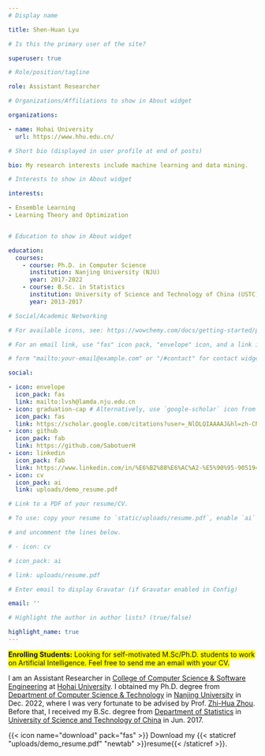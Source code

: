 ```yaml
---
# Display name

title: Shen-Huan Lyu 

# Is this the primary user of the site?

superuser: true

# Role/position/tagline

role: Assistant Researcher

# Organizations/Affiliations to show in About widget

organizations:

- name: Hohai University
  url: https://www.hhu.edu.cn/

# Short bio (displayed in user profile at end of posts)

bio: My research interests include machine learning and data mining.

# Interests to show in About widget

interests:

- Ensemble Learning
- Learning Theory and Optimization


# Education to show in About widget

education:
  courses:
    - course: Ph.D. in Computer Science
      institution: Nanjing University (NJU)
      year: 2017-2022
    - course: B.Sc. in Statistics
      institution: University of Science and Technology of China (USTC)
      year: 2013-2017

# Social/Academic Networking

# For available icons, see: https://wowchemy.com/docs/getting-started/page-builder/#icons

# For an email link, use "fas" icon pack, "envelope" icon, and a link in the

# form "mailto:your-email@example.com" or "/#contact" for contact widget.

social:

- icon: envelope
  icon_pack: fas
  link: mailto:lvsh@lamda.nju.edu.cn
- icon: graduation-cap # Alternatively, use `google-scholar` icon from `ai` icon pack
  icon_pack: fas
  link: https://scholar.google.com/citations?user=_NlDLQIAAAAJ&hl=zh-CN
- icon: github
  icon_pack: fab
  link: https://github.com/SabotuerH
- icon: linkedin
  icon_pack: fab
  link: https://www.linkedin.com/in/%E6%B2%88%E6%AC%A2-%E5%90%95-90519419a/
- icon: cv
  icon_pack: ai
  link: uploads/demo_resume.pdf

# Link to a PDF of your resume/CV.

# To use: copy your resume to `static/uploads/resume.pdf`, enable `ai` icons in `params.toml`,

# and uncomment the lines below.

# - icon: cv

# icon_pack: ai

# link: uploads/resume.pdf

# Enter email to display Gravatar (if Gravatar enabled in Config)

email: ''

# Highlight the author in author lists? (true/false)

highlight_name: true
---
```


<span style="background:yellow;">**Enrolling Students:** Looking for self-motivated M.Sc/Ph.D. students to work on Artificial Intelligence. Feel free to send me an email with your CV.</span>

I am an Assistant Researcher in [College of Computer Science & Software Engineering](https://cies.hhu.edu.cn/) at [Hohai University](https://www.hhu.edu.cn/). I obtained my Ph.D. degree from [Department of Computer Science & Technology](https://cs.nju.edu.cn/) in [Nanjing University](https://www.nju.edu.cn/main.htm) in Dec. 2022, where I was very fortunate to be advised by Prof. [Zhi-Hua Zhou](https://cs.nju.edu.cn/zhouzh/index.htm). Before that, I received my B.Sc. degree from [Department of Statistics](https://bs.ustc.edu.cn/chinese/teacher-8.html) in [University of Science and Technology of China](https://www.ustc.edu.cn/) in Jun. 2017.

{{< icon name="download" pack="fas" >}} Download my {{< staticref "uploads/demo_resume.pdf" "newtab" >}}resume{{< /staticref >}}.
